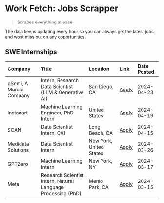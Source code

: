 # Work Fetch: Jobs Scrapper
> Scrapes everything at ease

The data keeps updating every hour so you can always get the latest jobs and wont miss out on any opportunities.

## SWE Internships
<!--START_SECTION:workfetch-->
| Company                 | Title                                                        | Location                | Link                                                                                                                                                                                                                                                                           | Date Posted   |
|:------------------------|:-------------------------------------------------------------|:------------------------|:-------------------------------------------------------------------------------------------------------------------------------------------------------------------------------------------------------------------------------------------------------------------------------|:--------------|
| pSemi, A Murata Company | Intern, Research Data Scientist (LLM & Generative AI)        | San Diego, CA           | [Apply](https://www.linkedin.com/jobs/view/intern-research-data-scientist-llm-generative-ai-at-psemi-a-murata-company-3887074168?position=4&pageNum=0&refId=36WWIYgwld%2FAHVwKNoBX9A%3D%3D&trackingId=pxaFOG%2F36G08v72eSPLKLw%3D%3D&trk=public_jobs_jserp-result_search-card) | 2024-04-23    |
| Instacart               | Machine Learning Engineer, PhD Intern                        | United States           | [Apply](https://www.linkedin.com/jobs/view/machine-learning-engineer-phd-intern-at-instacart-3901991739?position=2&pageNum=0&refId=36WWIYgwld%2FAHVwKNoBX9A%3D%3D&trackingId=1y%2FKPKr%2BQ6uSVIn8hUg6Gw%3D%3D&trk=public_jobs_jserp-result_search-card)                        | 2024-04-19    |
| SCAN                    | Data Scientist Intern, CXI                                   | Long Beach, CA          | [Apply](https://www.linkedin.com/jobs/view/data-scientist-intern-cxi-at-scan-3899690492?position=9&pageNum=0&refId=36WWIYgwld%2FAHVwKNoBX9A%3D%3D&trackingId=tn6%2B8iL8waGh7%2FpSo1Z46g%3D%3D&trk=public_jobs_jserp-result_search-card)                                        | 2024-04-15    |
| Medidata Solutions      | Data Scientist Intern                                        | New York, United States | [Apply](https://www.linkedin.com/jobs/view/data-scientist-intern-at-medidata-solutions-3810253704?position=8&pageNum=0&refId=36WWIYgwld%2FAHVwKNoBX9A%3D%3D&trackingId=dUNKQPsM1iwjuJEFbHPSTw%3D%3D&trk=public_jobs_jserp-result_search-card)                                  | 2024-03-26    |
| GPTZero                 | Machine Learning Intern                                      | New York, NY            | [Apply](https://www.linkedin.com/jobs/view/machine-learning-intern-at-gptzero-3860723963?position=7&pageNum=0&refId=36WWIYgwld%2FAHVwKNoBX9A%3D%3D&trackingId=dfBSL7r5Nxa5pPnE%2B2Kg9A%3D%3D&trk=public_jobs_jserp-result_search-card)                                         | 2024-03-17    |
| Meta                    | Research Scientist Intern, Natural Language Processing (PhD) | Menlo Park, CA          | [Apply](https://www.linkedin.com/jobs/view/research-scientist-intern-natural-language-processing-phd-at-meta-3858718375?position=10&pageNum=0&refId=36WWIYgwld%2FAHVwKNoBX9A%3D%3D&trackingId=0qU9kmc3bw%2BHbr9koUJ8Rg%3D%3D&trk=public_jobs_jserp-result_search-card)         | 2024-03-15    |
<!--END_SECTION:workfetch-->
